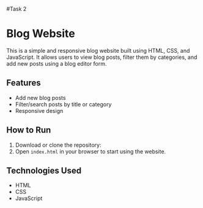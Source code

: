 #Task 2
# Blog Website

This is a simple and responsive blog website built using HTML, CSS, and JavaScript. It allows users to view blog posts, filter them by categories, and add new posts using a blog editor form.

## Features

- Add new blog posts
- Filter/search posts by title or category
- Responsive design

## How to Run

1. Download or clone the repository:
2. Open `index.html` in your browser to start using the website.

## Technologies Used

- HTML
- CSS
- JavaScript
